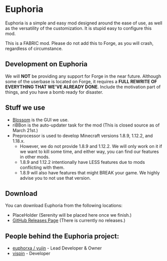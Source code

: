 # Euphoria
Euphoria is a simple and easy mod designed around the ease of use, as well as the versatility of the customization. It is stupid easy to configure this mod.

This is a FABRIC mod. Please do not add this to Forge, as you will crash, regardless of circumstance.

## Development on Euphoria
We will **NOT** be providing any support for Forge in the near future. Although some of the userbase is located on Forge, it requires
a **FULL REWRITE OF EVERYTHING THAT WE'VE ALREADY DONE**. Include the motivation part of things, and you have a bomb ready for disaster.

## Stuff we use

* [Blossom](https://github.com/isolysm/blossom) is the GUI we use.
* riBBon is the auto-updater task for the mod (This is closed source as of March 21st.)
* Preprocessor is used to develop Minecraft versions 1.8.9, 1.12.2, and 1.18.x. 
  * However, we do not provide 1.8.9 and 1.12.2. We will only work on it if we want to kill some time, and either way, you can find our features in other mods.
  * 1.8.9 and 1.12.2 intentionally have LESS features due to mods conflicting with them.
  * 1.8.9 will also have features that might BREAK your game. We highly advise you to not use that version. 

## Download
You can download Euphoria from the following locations:

* PlaceHolder (Serenity will be placed here once we finish.)
* [GitHub Releases Page](https://github.com/isolysm/Euphoria/releases) (There is currently no releases.)

## People behind the Euphoria project:
* [euphorxa / yujin](https://github.com/euphorxa) - Lead Developer & Owner
* [vispin](https://github.com/vispin) - Developer
